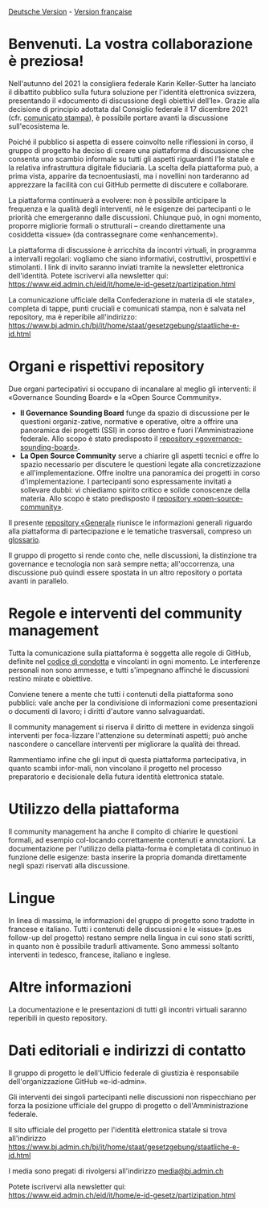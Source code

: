[Deutsche Version](README.md) - [Version française](README-FR.md)

# Benvenuti. La vostra collaborazione è preziosa!
Nell'autunno del 2021 la consigliera federale Karin Keller-Sutter ha lanciato il dibattito pubblico sulla futura soluzione per l'identità elettronica svizzera, presentando il «documento di discussione degli obiettivi dell’Ie». Grazie alla decisione di principio adottata dal Consiglio federale il 17 dicembre 2021 (cfr. [comunicato stampa](https://www.bj.admin.ch/bj/it/home/aktuell/mm.msg-id-86465.html)), è possibile portare avanti la discussione sull'ecosistema Ie. 

Poiché il pubblico si aspetta di essere coinvolto nelle riflessioni in corso, il gruppo di progetto ha deciso di creare una piattaforma di discussione che consenta uno scambio informale su tutti gli aspetti riguardanti l'Ie statale e la relativa infrastruttura digitale fiduciaria.
La scelta della piattaforma può, a prima vista, apparire da tecnoentusiasti, ma i novellini non tarderanno ad apprezzare la facilità con cui GitHub permette di discutere e collaborare. 

La piattaforma continuerà a evolvere: non è possibile anticipare la frequenza e la qualità degli interventi, né le esigenze dei partecipanti o le priorità che emergeranno dalle discussioni. Chiunque può, in ogni momento, proporre migliorie formali o strutturali – creando direttamente una cosiddetta «issue» (da contrassegnare come «enhancement»).

La piattaforma di discussione è arricchita da incontri virtuali, in programma a intervalli regolari: vogliamo che siano informativi, costruttivi, prospettivi e stimolanti. I link di invito saranno inviati tramite la newsletter elettronica dell'identità. Potete iscrivervi alla newsletter qui: https://www.eid.admin.ch/eid/it/home/e-id-gesetz/partizipation.html 

La comunicazione ufficiale della Confederazione in materia di «Ie statale», completa di tappe, punti cruciali e comunicati stampa, non è salvata nel repository, ma è reperibile all'indirizzo:  
https://www.bj.admin.ch/bj/it/home/staat/gesetzgebung/staatliche-e-id.html

# Organi e rispettivi repository
Due organi partecipativi si occupano di incanalare al meglio gli interventi: il «Governance Sounding Board» e la «Open Source Community».

*	**Il Governance Sounding Board** funge da spazio di discussione per le questioni organiz-zative, normative e operative, oltre a offrire una panoramica dei progetti (SSI) in corso dentro e fuori l'Amministrazione federale. Allo scopo è stato predisposto il [repository «governance-sounding-board»](https://github.com/e-id-admin/governance-sounding-board).
*	**La Open Source Community** serve a chiarire gli aspetti tecnici e offre lo spazio necessario per discutere le questioni legate alla concretizzazione e all'implementazione. Offre inoltre una panoramica dei progetti in corso d'implementazione. I partecipanti sono espressamente invitati a sollevare dubbi: vi chiediamo spirito critico e solide conoscenze della materia. Allo scopo è stato predisposto il [repository «open-source-community»](https://github.com/e-id-admin/open-source-community).

Il presente [repository «General»](https://github.com/e-id-admin/general) riunisce le informazioni generali riguardo alla piattaforma di partecipazione e le tematiche trasversali, compreso un [glossario](https://github.com/e-id-admin/general/blob/main/glossar.md). 

Il gruppo di progetto si rende conto che, nelle discussioni, la distinzione tra governance e tecnologia non sarà sempre netta; all'occorrenza, una discussione può quindi essere spostata in un altro repository o portata avanti in parallelo.

# Regole e interventi del community management
Tutta la comunicazione sulla piattaforma è soggetta alle regole di GitHub, definite nel [codice di condotta](https://docs.github.com/articles/github-community-guidelines) e vincolanti in ogni momento. Le interferenze personali non sono ammesse, e tutti s'impegnano affinché le discussioni restino mirate e obiettive.

Conviene tenere a mente che tutti i contenuti della piattaforma sono pubblici: vale anche per la condivisione di informazioni come presentazioni o documenti di lavoro; i diritti d'autore vanno salvaguardati.

Il community management si riserva il diritto di mettere in evidenza singoli interventi per foca-lizzare l'attenzione su determinati aspetti; può anche nascondere o cancellare interventi per migliorare la qualità dei thread.

Rammentiamo infine che gli input di questa piattaforma partecipativa, in quanto scambi infor-mali, non vincolano il progetto nel processo preparatorio e decisionale della futura identità elettronica statale.

# Utilizzo della piattaforma
Il community management ha anche il compito di chiarire le questioni formali, ad esempio col-locando correttamente contenuti e annotazioni. La documentazione per l'utilizzo della piatta-forma è completata di continuo in funzione delle esigenze: basta inserire la propria domanda direttamente negli spazi riservati alla discussione.

# Lingue
In linea di massima, le informazioni del gruppo di progetto sono tradotte in francese e italiano. Tutti i contenuti delle discussioni e le «issue» (p.es follow-up del progetto) restano sempre nella lingua in cui sono stati scritti, in quanto non è possibile tradurli attivamente. Sono ammessi soltanto interventi in tedesco, francese, italiano e inglese.

# Altre informazioni
La documentazione e le presentazioni di tutti gli incontri virtuali saranno reperibili in questo repository.

# Dati editoriali e indirizzi di contatto
Il gruppo di progetto Ie dell'Ufficio federale di giustizia è responsabile dell'organizzazione GitHub «e-id-admin».

Gli interventi dei singoli partecipanti nelle discussioni non rispecchiano per forza la posizione ufficiale del gruppo di progetto o dell'Amministrazione federale.

Il sito ufficiale del progetto per l'identità elettronica statale si trova all'indirizzo  
https://www.bj.admin.ch/bj/it/home/staat/gesetzgebung/staatliche-e-id.html

I media sono pregati di rivolgersi all'indirizzo media@bj.admin.ch

Potete iscrivervi alla newsletter qui: https://www.eid.admin.ch/eid/it/home/e-id-gesetz/partizipation.html 

